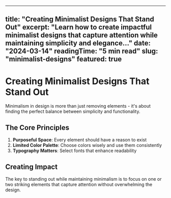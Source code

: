 
---
title: "Creating Minimalist Designs That Stand Out"
excerpt: "Learn how to create impactful minimalist designs that capture attention while maintaining simplicity and elegance..."
date: "2024-03-14"
readingTime: "5 min read"
slug: "minimalist-designs"
featured: true
---

# Creating Minimalist Designs That Stand Out

Minimalism in design is more than just removing elements - it's about finding the perfect balance between simplicity and functionality.

## The Core Principles

1. **Purposeful Space**: Every element should have a reason to exist
2. **Limited Color Palette**: Choose colors wisely and use them consistently
3. **Typography Matters**: Select fonts that enhance readability

## Creating Impact

The key to standing out while maintaining minimalism is to focus on one or two striking elements that capture attention without overwhelming the design.

